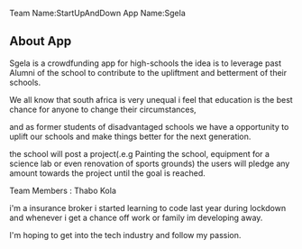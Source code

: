Team Name:StartUpAndDown App Name:Sgela

## About App

Sgela is a crowdfunding app for high-schools the idea is to leverage past Alumni of the school to
contribute to the upliftment and betterment of their schools.

We all know that south africa is very unequal i feel that education is the best chance for anyone to
change their circumstances,

and as former students of disadvantaged schools we have a opportunity to uplift our schools and make
things better for the next generation.

the school will post a project(.e.g Painting the school, equipment for a science lab or even
renovation of sports grounds) the users will pledge any amount towards the project until the goal is
reached.

Team Members : Thabo Kola

i'm a insurance broker i started learning to code last year during lockdown and whenever i get a
chance off work or family im developing away.

I'm hoping to get into the tech industry and follow my passion.